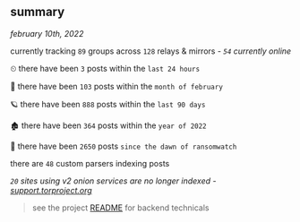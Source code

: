 
## summary
_february 10th, 2022_

currently tracking `89` groups across `128` relays & mirrors - _`54` currently online_

⏲ there have been `3` posts within the `last 24 hours`

🦈 there have been `103` posts within the `month of february`

🪐 there have been `888` posts within the `last 90 days`

🏚 there have been `364` posts within the `year of 2022`

🦕 there have been `2650` posts `since the dawn of ransomwatch`

there are `48` custom parsers indexing posts

_`20` sites using v2 onion services are no longer indexed - [support.torproject.org](https://support.torproject.org/onionservices/v2-deprecation/)_

> see the project [README](https://github.com/thetanz/ransomwatch#ransomwatch--) for backend technicals
